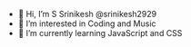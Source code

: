 - 👋 Hi, I’m S Srinikesh @srinikesh2929
- 👀 I’m interested in Coding and Music
- 🌱 I’m currently learning JavaScript and CSS


<!---
srinikesh2929/srinikesh2929 is a ✨ special ✨ repository because its `README.md` (this file) appears on your GitHub profile.
You can click the Preview link to take a look at your changes.
--->
